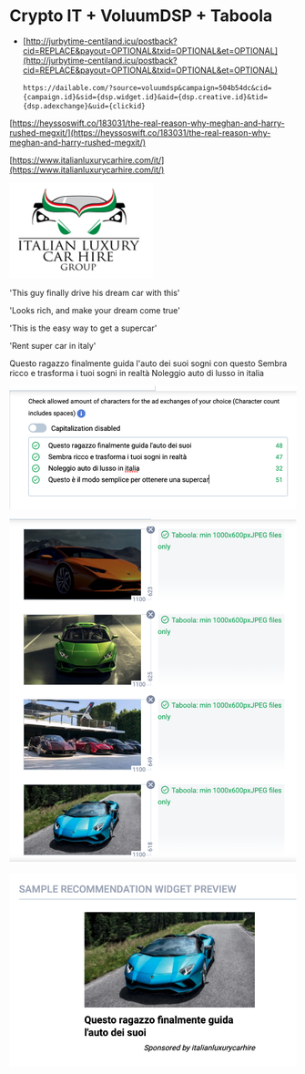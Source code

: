 # Crypto IT + VoluumDSP + Taboola

* [http://jurbytime-centiland.icu/postback?cid=REPLACE&payout=OPTIONAL&txid=OPTIONAL&et=OPTIONAL](http://jurbytime-centiland.icu/postback?cid=REPLACE&payout=OPTIONAL&txid=OPTIONAL&et=OPTIONAL)

  ```text
  https://dailable.com/?source=voluumdsp&campaign=504b54dc&cid={campaign.id}&sid={dsp.widget.id}&aid={dsp.creative.id}&tid={dsp.adexchange}&uid={clickid}
  ```

[https://heyssoswift.co/183031/the-real-reason-why-meghan-and-harry-rushed-megxit/](https://heyssoswift.co/183031/the-real-reason-why-meghan-and-harry-rushed-megxit/)

[https://www.italianluxurycarhire.com/it/](https://www.italianluxurycarhire.com/it/)

![Screen Shot 2020-01-21 at 3.44.49 PM.png](https://raw.githubusercontent.com/blackhatflow/storage/master/2020/01/21-15-44-52-Screen%20Shot%202020-01-21%20at%203.44.49%20PM.png)

'This guy finally drive his dream car with this'

'Looks rich, and make your dream come true'

'This is the easy way to get a supercar'

'Rent super car in italy'

Questo ragazzo finalmente guida l'auto dei suoi sogni con questo Sembra ricco e trasforma i tuoi sogni in realtà Noleggio auto di lusso in italia

![Screen Shot 2020-01-21 at 3.42.43 PM.png](https://raw.githubusercontent.com/blackhatflow/storage/master/2020/01/21-15-42-45-Screen%20Shot%202020-01-21%20at%203.42.43%20PM.png)

![Screen Shot 2020-01-21 at 3.42.48 PM.png](https://raw.githubusercontent.com/blackhatflow/storage/master/2020/01/21-15-42-51-Screen%20Shot%202020-01-21%20at%203.42.48%20PM.png)

![Screen Shot 2020-01-21 at 3.46.10 PM.png](https://raw.githubusercontent.com/blackhatflow/storage/master/2020/01/21-15-46-14-Screen%20Shot%202020-01-21%20at%203.46.10%20PM.png)

